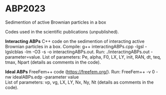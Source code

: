 # ABP2023
Sedimention of active Brownian particles in a box

Codes used in the scientific publications (unpublished).

<b>Interacting ABPs</b>
C++ code on the sedimention of interacting active Brownian particles in a box.
Compile: g++ interactingABPs.cpp -lgsl -lgslcblas -lm -O3 -s -o interactingABPs.out.
Run: ./interactingABPs.out -parameter=value.
List of parameters: Pe, alpha, F0, LX, LY, init, RAN, dt, teq, tmax, Npart (details as comments in the code).

<b>Ideal ABPs</b>
FreeFem++ code (https://freefem.org/).
Run: FreeFem++ -v 0 -nw idealABPs.edp -parameter value</br>
List of parameters: vp, vg, LX, LY, Nx, Ny, Nt (details as comments in the code).
